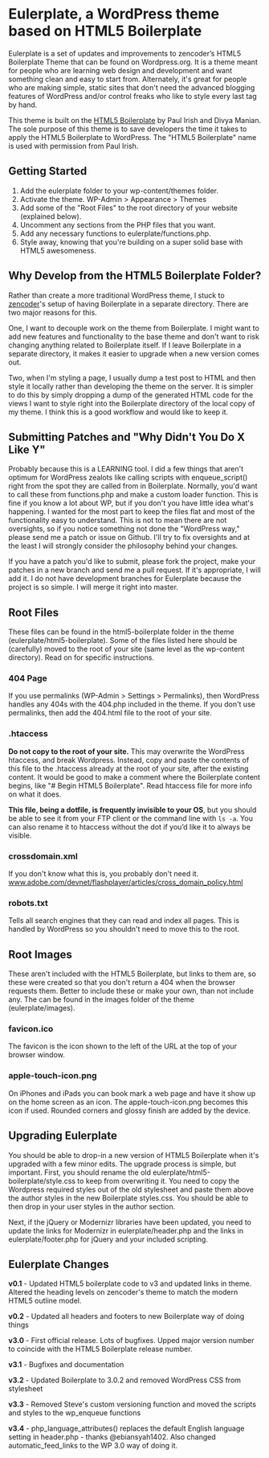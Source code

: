 # Eulerplate, a WordPress theme based on HTML5 Boilerplate

Eulerplate is a set of updates and improvements to zencoder’s HTML5 Boilerplate Theme that can be found on Wordpress.org. It is a theme meant for people who are learning web design and development and want something clean and easy to start from. Alternately, it's great for people who are making simple, static sites that don't need the advanced blogging features of WordPress and/or control freaks who like to style every last tag by hand.

This theme is built on the [HTML5 Boilerplate](http://html5boilerplate.com/) by Paul Irish and Divya Manian. The sole purpose of this theme is to save developers the time it takes to apply the HTML5 Boilerplate to WordPress. The "HTML5 Boilerplate" name is used with permission from Paul Irish.

## Getting Started

1. Add the eulerplate folder to your wp-content/themes folder.
2. Activate the theme. WP-Admin > Appearance > Themes
3. Add some of the "Root Files" to the root directory of your website (explained below).
4. Uncomment any sections from the PHP files that you want.
5. Add any necessary functions to eulerplate/functions.php.
6. Style away, knowing that you're building on a super solid base with HTML5 awesomeness.

## Why Develop from the HTML5 Boilerplate Folder?

Rather than create a more traditional WordPress theme, I stuck to [zencoder](https://github.com/zencoder/)'s setup of having Boilerplate in a separate directory. There are two major reasons for this.

One, I want to decouple work on the theme from Boilerplate. I might want to add new features and functionality to the base theme and don't want to risk changing anything related to Boilerplate itself. If I leave Boilerplate in a separate directory, it makes it easier to upgrade when a new version comes out.

Two, when I'm styling a page, I usually dump a test post to HTML and then style it locally rather than developing the theme on the server. It is simpler to do this by simply dropping a dump of the generated HTML code for the views I want to style right into the Boilerplate directory of the local copy of my theme. I think this is a good workflow and would like to keep it.

## Submitting Patches and "Why Didn't You Do X Like Y"

Probably because this is a LEARNING tool. I did a few things that aren't optimum for WordPress zealots like calling scripts with enqueue_script() right from the spot they are called from in Boilerplate. Normally, you'd want to call these from functions.php and make a custom loader function. This is fine if you know a lot about WP, but if you don't you have little idea what's happening. I wanted for the most part to keep the files flat and most of the functionality easy to understand. This is not to mean there are not oversights, so if you notice something not done the "WordPress way," please send me a patch or issue on Github. I'll try to fix oversights and at the least I will strongly consider the philosophy behind your changes.

If you have a patch you'd like to submit, please fork the project, make your patches in a new branch and send me a pull request. If it's appropriate, I will add it. I do not have development branches for Eulerplate because the project is so simple. I will merge it right into master.

## Root Files

These files can be found in the html5-boilerplate folder in the theme (eulerplate/html5-boilerplate). Some of the files listed here should be (carefully) moved to the root of your site (same level as the wp-content directory). Read on for specific instructions.

### 404 Page
If you use permalinks (WP-Admin > Settings > Permalinks), then WordPress handles any 404s with the 404.php included in the theme. If you don't use permalinks, then add the 404.html file to the root of your site.

### .htaccess
**Do not copy to the root of your site.** This may overwrite the WordPress htaccess, and break Wordpress. Instead, copy and paste the contents of this file to the .htaccess already at the root of your site, after the existing content. It would be good to make a comment where the Boilerplate content begins, like "# Begin HTML5 Boilerplate". Read htaccess file for more info on what it does.

**This file, being a dotfile, is frequently invisible to your OS**, but you should be able to see it from your FTP client or the command line with `ls -a`. You can also rename it to htaccess without the dot if you’d like it to always be visible.

### crossdomain.xml
If you don't know what this is, you probably don't need it.
www.adobe.com/devnet/flashplayer/articles/cross_domain_policy.html

### robots.txt
Tells all search engines that they can read and index all pages. This is handled by WordPress so you shouldn't need to move this to the root.

## Root Images

These aren't included with the HTML5 Boilerplate, but links to them are, so these were created so that you don't return a 404 when the browser requests them. Better to include these or make your own, than not include any. The can be found in the images folder of the theme (eulerplate/images).

### favicon.ico
The favicon is the icon shown to the left of the URL at the top of your browser window.

### apple-touch-icon.png
On iPhones and iPads you can book mark a web page and have it show up on the home screen as an icon. The apple-touch-icon.png becomes this icon if used. Rounded corners and glossy finish are added by the device.

## Upgrading Eulerplate

You should be able to drop-in a new version of HTML5 Boilerplate when it's upgraded with a few minor edits. The upgrade process is simple, but important. First, you should rename the old eulerplate/html5-boilerplate/style.css to keep from overwriting it. You need to copy the Wordpress required styles out of the old stylesheet and paste them above the author styles in the new Boilerplate styles.css. You should be able to then drop in your user styles in the author section.

Next, if the jQuery or Modernizr libraries have been updated, you need to update the links for Modernizr in eulerplate/header.php and the links in eulerplate/footer.php for jQuery and your included scripting.

## Eulerplate Changes

__v0.1__ - Updated HTML5 boilerplate code to v3 and updated links in theme. Altered the heading levels on zencoder's theme to match the modern HTML5 outline model.

__v0.2__ - Updated all headers and footers to new Boilerplate way of doing things

__v3.0__ - First official release. Lots of bugfixes. Upped major version number to coincide with the HTML5 Boilerplate release number.

__v3.1__ - Bugfixes and documentation

__v3.2__ - Updated Boilerplate to 3.0.2 and removed WordPress CSS from stylesheet

__v3.3__ - Removed Steve's custom versioning function and moved the scripts and styles to the wp_enqueue functions

__v3.4__ - php_language_attributes() replaces the default English language setting in header.php - thanks @ebiansyah1402. Also changed automatic_feed_links to the WP 3.0 way of doing it.